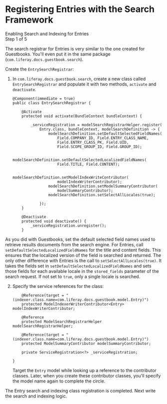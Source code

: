 # Registering Entries with the Search Framework [](id=registering-entries-with-the-search-framework)

<div class="learn-path-step">
    <p>Enabling Search and Indexing for Entries<br>Step 1 of 5</p>
</div>

The search registrar for Entries is very similar to the one created for
Guestbooks. You'll even put it in the same package
(`com.liferay.docs.guestbook.search`). 

Create the `EntrySearchRegistrar`:

1.  In `com.liferay.docs.guestbook.search`, create a new class called
    `EntrySearchRegistrar` and populate it with two methods, `activate` and
    `deactivate`.

        @Component(immediate = true)
        public class EntrySearchRegistrar {

            @Activate
            protected void activate(BundleContext bundleContext) {

                _serviceRegistration = modelSearchRegistrarHelper.register(
                    Entry.class, bundleContext, modelSearchDefinition -> {
                        modelSearchDefinition.setDefaultSelectedFieldNames(
                            Field.COMPANY_ID, Field.ENTRY_CLASS_NAME,
                            Field.ENTRY_CLASS_PK, Field.UID, 
                            Field.SCOPE_GROUP_ID, Field.GROUP_ID);

                        modelSearchDefinition.setDefaultSelectedLocalizedFieldNames(
                            Field.TITLE, Field.CONTENT);

                        modelSearchDefinition.setModelIndexWriteContributor(
                            modelIndexWriterContributor);
                        modelSearchDefinition.setModelSummaryContributor(
                            modelSummaryContributor);
                        modelSearchDefinition.setSelectAllLocales(true);

                    });
            }

            @Deactivate
            protected void deactivate() {
                _serviceRegistration.unregister();
            }


As you did with Guestbooks, set the default selected field names used to
retrieve results documents from the search engine. For Entries, call
`setDefaultSelectedLocalizedFieldNames` for the title and content fields. This
ensures that the localized version of the field is searched and returned. The
only other difference with Entries is the call to
`setSelectAllLocales(true)`. It takes the fields set in
`setDefaultSelectedLocalizedFieldNames` and sets those fields for each
available locale in the `stored_fields` parameter of the search request. If not
set to `true`, only a single locale is searched.

2.  Specify the service references for the class:

            @Reference(target = "(indexer.class.name=com.liferay.docs.guestbook.model.Entry)")
            protected ModelIndexerWriterContributor<Entry> modelIndexWriterContributor;

            @Reference
            protected ModelSearchRegistrarHelper modelSearchRegistrarHelper;

            @Reference(target = "(indexer.class.name=com.liferay.docs.guestbook.model.Entry)")
            protected ModelSummaryContributor modelSummaryContributor;

            private ServiceRegistration<?> _serviceRegistration;

        }

    Target the `Entry` model while looking up a reference to the contributor
    classes. Later, when you create these contributor classes, you'll specify
    the model name again to complete the circle.

The Entry search and indexing class registration is completed. Next write the
search and indexing logic.
